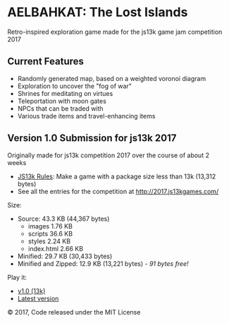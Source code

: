 # AELBAHKAT: The Lost Islands

Retro-inspired exploration game made for the js13k game jam competition 2017

## Current Features

* Randomly generated map, based on a weighted voronoi diagram
* Exploration to uncover the "fog of war"
* Shrines for meditating on virtues
* Teleportation with moon gates
* NPCs that can be traded with
* Various trade items and travel-enhancing items

## Version 1.0 Submission for js13k 2017

Originally made for js13k competition 2017 over the course of about 2 weeks

* [JS13k Rules](http://2017.js13kgames.com/#rules): Make a game with a package size less than 13k (13,312 bytes)
* See all the entries for the competition at http://2017.js13kgames.com/

Size:
* Source: 43.3 KB (44,367 bytes)
  - images 1.76 KB
  - scripts 36.6 KB
  - styles 2.24 KB
  - index.html 2.66 KB
* Minified: 29.7 KB (30,433 bytes)
* Minified and Zipped: 12.9 KB (13,221 bytes) - _91 bytes free!_

Play it:
* [v1.0 (13k)](http://deathraygames.com/play-online/lost-islands/13k/)
* [Latest version](http://deathraygames.com/play-online/lost-islands/)

&copy; 2017, Code released under the MIT License
